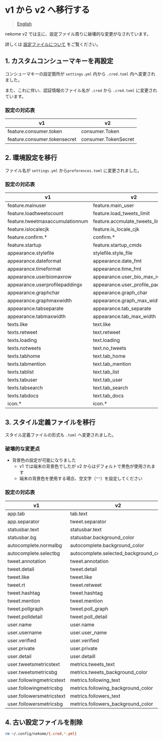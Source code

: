 # v1 から v2 へ移行する

> [English](../en/migrate-v1-v2.md)

nekome v2 では主に、設定ファイル周りに破壊的な変更がなされています。

詳しくは [設定ファイルについて](./config.md) をご覧ください。

## 1. カスタムコンシューマキーを再設定

コンシューマキーの設定箇所が `settings.yml` 内から `.cred.toml` 内へ変更されました。

また、これに伴い、認証情報のファイル名が `.cred` から `.cred.toml` に変更されています。

### 設定の対応表

| v1                           | v2                   |
| ---------------------------- | -------------------- |
| feature.consumer.token       | consumer.Token       |
| feature.consumer.tokensecret | consumer.TokenSecret |

## 2. 環境設定を移行

ファイル名が `settings.yml` から`preferences.toml` に変更されました。

### 設定の対応表

| v1                              | v2                                |
| ------------------------------- | --------------------------------- |
| feature.mainuser                | feature.main_user                 |
| feature.loadtweetscount         | feature.load_tweets_limit         |
| feature.tweetmaxaccumulationnum | feature.accmulate_tweets_limit    |
| feature.islocalecjk             | feature.is_locale_cjk             |
| feature.confirm.\*              | confirm.\*                        |
| feature.startup                 | feature.startup_cmds              |
| appearance.stylefile            | stylefile.style_file              |
| appearance.dateformat           | appearance.date_fmt               |
| appearance.timeformat           | appearance.time_fmt               |
| appearance.userbiomaxrow        | appearance.user_bio_max_row       |
| appearance.userprofilepaddingx  | appearance.user_profile_padding_x |
| appearance.graphchar            | appearance.graph_char             |
| appearance.graphmaxwidth        | appearance.graph_max_width        |
| appearance.tabseparate          | appearance.tab_separate           |
| appearance.tabmaxwidth          | appearance.tab_max_width          |
| texts.like                      | text.like                         |
| texts.retweet                   | text.retweet                      |
| texts.loading                   | text.loading                      |
| texts.notweets                  | text.no_tweets                    |
| texts.tabhome                   | text.tab_home                     |
| texts.tabmention                | text.tab_mention                  |
| texts.tablist                   | text.tab_list                     |
| texts.tabuser                   | text.tab_user                     |
| texts.tabsearch                 | text.tab_search                   |
| texts.tabdocs                   | text.tab_docs                     |
| icon.\*                         | icon.\*                           |

## 3. スタイル定義ファイルを移行

スタイル定義ファイルの形式も `.toml` へ変更されました。

### 破壊的な変更点

- 背景色の設定が可能になりました
  - v1 では端末の背景色でしたが v2 からはデフォルトで黒色が使用されます
  - 端末の背景色を使用する場合、空文字（`""`）を設定してください

### 設定の対応表

| v1                        | v2                                     |
| ------------------------- | -------------------------------------- |
| app.tab                   | tab.text                               |
| app.separator             | tweet.separator                        |
| statusbar.text            | statusbar.text                         |
| statusbar.bg              | statusbar.background_color             |
| autocomplete.normalbg     | autocomplete.background_color          |
| autocomplete.selectbg     | autocomplete.selected_background_color |
| tweet.annotation          | tweet.annotation                       |
| tweet.detail              | tweet.detail                           |
| tweet.like                | tweet.like                             |
| tweet.rt                  | tweet.retweet                          |
| tweet.hashtag             | tweet.hashtag                          |
| tweet.mention             | tweet.mention                          |
| tweet.pollgraph           | tweet.poll_graph                       |
| tweet.polldetail          | tweet.poll_detail                      |
| user.name                 | user.name                              |
| user.username             | user.user_name                         |
| user.verified             | user.verified                          |
| user.private              | user.private                           |
| user.detail               | user.detaill                           |
| user.tweetsmetricstext    | metrics.tweets_text                    |
| user.tweetsmetricsbg      | metrics.tweets_background_color        |
| user.followingmetricstext | metrics.following_text                 |
| user.followingmetricsbg   | metrics.following_background_color     |
| user.followersmetricstext | metrics.followers_text                 |
| user.followersmetricsbg   | metrics.followers_background_color     |

## 4. 古い設定ファイルを削除

```sh
rm ~/.config/nekome/{.cred,*.yml}
```

